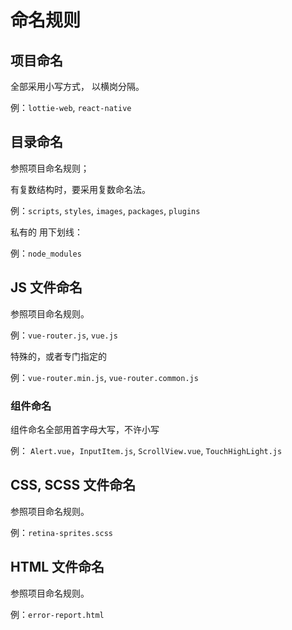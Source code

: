 # 命名规则

## 项目命名

全部采用小写方式， 以横岗分隔。

例：`lottie-web`, `react-native`

## 目录命名

参照项目命名规则；

有复数结构时，要采用复数命名法。

例：`scripts`, `styles`, `images`, `packages`, `plugins`

私有的 用下划线：

例：`node_modules`

## JS 文件命名

参照项目命名规则。

例：`vue-router.js`, `vue.js`

特殊的，或者专门指定的

例：`vue-router.min.js`, `vue-router.common.js`

### 组件命名

组件命名全部用首字母大写，不许小写

例： `Alert.vue`，`InputItem.js`, `ScrollView.vue`, `TouchHighLight.js`

## CSS, SCSS 文件命名

参照项目命名规则。

例：`retina-sprites.scss`

## HTML 文件命名

参照项目命名规则。

例：`error-report.html`
